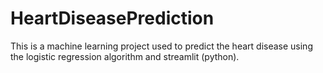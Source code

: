 # HeartDiseasePrediction
This is a machine learning project used to predict the heart disease using the logistic regression algorithm and streamlit (python).
